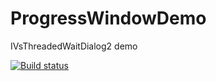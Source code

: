 ProgressWindowDemo
==================

IVsThreadedWaitDialog2 demo

[![Build status](https://ci.appveyor.com/api/projects/status/0vexx5o70u6dqnmy)](https://ci.appveyor.com/project/onlyutkarsh/progresswindowdemo)


